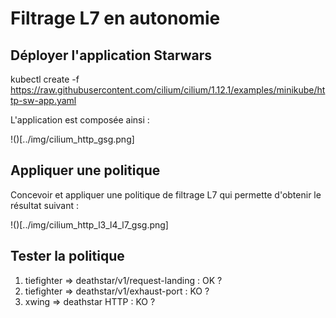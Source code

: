 # Filtrage L7 en autonomie


## Déployer l'application Starwars

kubectl create -f https://raw.githubusercontent.com/cilium/cilium/1.12.1/examples/minikube/http-sw-app.yaml

L'application est composée ainsi :

!()[../img/cilium_http_gsg.png]

## Appliquer une politique

Concevoir et appliquer une politique de filtrage L7 qui permette d'obtenir le résultat suivant :  

!()[../img/cilium_http_l3_l4_l7_gsg.png]

## Tester la politique

1) tiefighter => deathstar/v1/request-landing : OK ?
2) tiefighter => deathstar/v1/exhaust-port : KO ?
3) xwing => deathstar HTTP : KO ?
